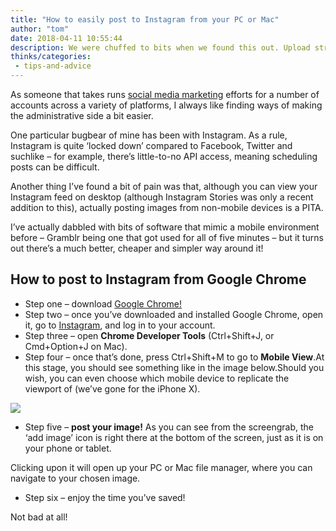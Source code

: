 ```yaml
---
title: "How to easily post to Instagram from your PC or Mac"
author: "tom"
date: 2018-04-11 10:55:44
description: We were chuffed to bits when we found this out. Upload straight from Google Chrome in mere seconds with this quick and foolproof process!
thinks/categories: 
 - tips-and-advice
---
```


As someone that takes runs [social media marketing](/creates/online-marketing/social-media/) efforts for a number of accounts across a variety of platforms, I always like finding ways of making the administrative side a bit easier.

One particular bugbear of mine has been with Instagram. As a rule, Instagram is quite ‘locked down’ compared to Facebook, Twitter and suchlike – for example, there’s little-to-no API access, meaning scheduling posts can be difficult.

Another thing I’ve found a bit of pain was that, although you can view your Instagram feed on desktop (although Instagram Stories was only a recent addition to this), actually posting images from non-mobile devices is a PITA.

I’ve actually dabbled with bits of software that mimic a mobile environment before – Gramblr being one that got used for all of five minutes – but it turns out there’s a much better, cheaper and simpler way around it!

## How to post to Instagram from Google Chrome

- Step one – download [Google Chrome!](https://www.google.com/chrome/)
- Step two – once you’ve downloaded and installed Google Chrome, open it, go to [Instagram](http://www.instagram.com/), and log in to your account.
- Step three – open **Chrome Developer Tools** (Ctrl+Shift+J, or Cmd+Option+J on Mac).
- Step four – once that’s done, press Ctrl+Shift+M to go to **Mobile View**.At this stage, you should see something like in the image below.Should you wish, you can even choose which mobile device to replicate the viewport of (we’ve gone for the iPhone X).

![](/images/blog/tomango-chrome-instagram-1024x718.png)

- Step five – **post your image!** As you can see from the screengrab, the ‘add image’ icon is right there at the bottom of the screen, just as it is on your phone or tablet.

Clicking upon it will open up your PC or Mac file manager, where you can navigate to your chosen image.

- Step six – enjoy the time you’ve saved!

Not bad at all!
